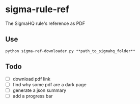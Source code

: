# sigma-rule-ref
The SigmaHQ rule's reference as PDF

## Use
`python sigma-ref-downloader.py **path_to_sigmahq_folder**`

## Todo
- [ ] download pdf link
- [ ] find why some pdf are a dark page
- [ ] generate a json summary
- [ ] add a progress bar
